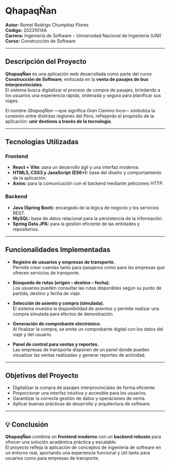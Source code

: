 # QhapaqÑan 

**Autor:** Romel Rodrigo Chumpitaz Flores  
**Código:** 20231014A  
**Carrera:** Ingeniería de Software – Universidad Nacional de Ingeniería (UNI)  
**Curso:** Construcción de Software  

---

## Descripción del Proyecto  
**QhapaqÑan** es una aplicación web desarrollada como parte del curso **Construcción de Software**, enfocada en la **venta de pasajes de bus interprovinciales**.  
El sistema busca digitalizar el proceso de compra de pasajes, brindando a los usuarios una experiencia rápida, ordenada y segura para planificar sus viajes.  

El nombre *QhapaqÑan* —que significa *Gran Camino Inca*— simboliza la conexión entre distintas regiones del Perú, reflejando el propósito de la aplicación: **unir destinos a través de la tecnología**.

---

## Tecnologías Utilizadas  

### Frontend  
- **React + Vite:** para un desarrollo ágil y una interfaz moderna.  
- **HTML5, CSS3 y JavaScript (ES6+):** base del diseño y comportamiento de la aplicación.  
- **Axios:** para la comunicación con el backend mediante peticiones HTTP.  

### Backend  
- **Java (Spring Boot):** encargado de la lógica de negocio y los servicios REST.  
- **MySQL:** base de datos relacional para la persistencia de la información.  
- **Spring Data JPA:** para la gestión eficiente de las entidades y repositorios.  

---

## Funcionalidades Implementadas  

- **Registro de usuarios y empresas de transporte.**  
  Permite crear cuentas tanto para pasajeros como para las empresas que ofrecen servicios de transporte.  

- **Búsqueda de rutas (origen – destino – fecha).**  
  Los usuarios pueden consultar las rutas disponibles según su punto de partida, destino y fecha de viaje.  

- **Selección de asiento y compra (simulada).**  
  El sistema muestra la disponibilidad de asientos y permite realizar una compra simulada para efectos de demostración.  

- **Generación de comprobante electrónico.**  
  Al finalizar la compra, se emite un comprobante digital con los datos del viaje y del usuario.  

- **Panel de control para ventas y reportes.**  
  Las empresas de transporte disponen de un panel donde pueden visualizar las ventas realizadas y generar reportes de actividad.  

---

## Objetivos del Proyecto  
- Digitalizar la compra de pasajes interprovinciales de forma eficiente.  
- Proporcionar una interfaz intuitiva y accesible para los usuarios.  
- Garantizar la correcta gestión de datos y operaciones de venta.  
- Aplicar buenas prácticas de desarrollo y arquitectura de software.  

---

## 💡 Conclusión  
**QhapaqÑan** combina un **frontend moderno** con un **backend robusto** para ofrecer una solución académica práctica y escalable.  
El proyecto refleja la aplicación de conceptos de ingeniería de software en un entorno real, aportando una experiencia funcional y útil tanto para usuarios como para empresas de transporte.


